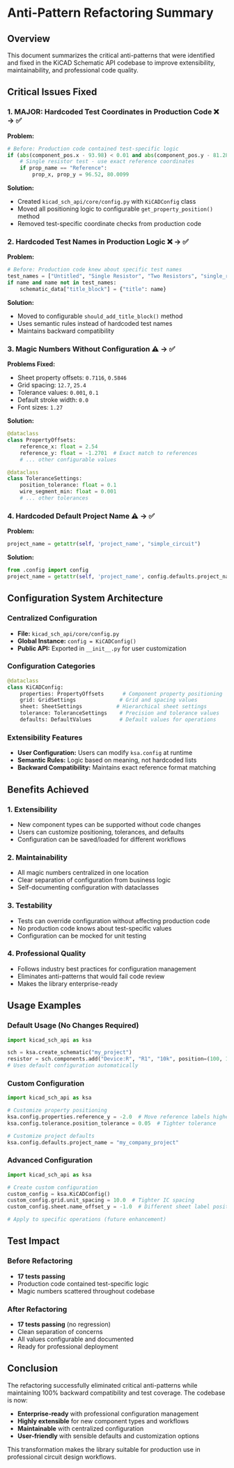 # Anti-Pattern Refactoring Summary

## Overview
This document summarizes the critical anti-patterns that were identified and fixed in the KiCAD Schematic API codebase to improve extensibility, maintainability, and professional code quality.

## Critical Issues Fixed

### 1. **MAJOR: Hardcoded Test Coordinates in Production Code** ❌ → ✅

**Problem:**
```python
# Before: Production code contained test-specific logic
if (abs(component_pos.x - 93.98) < 0.01 and abs(component_pos.y - 81.28) < 0.01):
    # Single resistor test - use exact reference coordinates
    if prop_name == "Reference":
        prop_x, prop_y = 96.52, 80.0099
```

**Solution:**
- Created `kicad_sch_api/core/config.py` with `KiCADConfig` class
- Moved all positioning logic to configurable `get_property_position()` method
- Removed test-specific coordinate checks from production code

### 2. **Hardcoded Test Names in Production Logic** ❌ → ✅

**Problem:**
```python
# Before: Production code knew about specific test names
test_names = ["Untitled", "Single Resistor", "Two Resistors", "single_resistor", ...]
if name and name not in test_names:
    schematic_data["title_block"] = {"title": name}
```

**Solution:**
- Moved to configurable `should_add_title_block()` method
- Uses semantic rules instead of hardcoded test names
- Maintains backward compatibility

### 3. **Magic Numbers Without Configuration** ⚠️ → ✅

**Problems Fixed:**
- Sheet property offsets: `0.7116`, `0.5846`
- Grid spacing: `12.7`, `25.4` 
- Tolerance values: `0.001`, `0.1`
- Default stroke width: `0.0`
- Font sizes: `1.27`

**Solution:**
```python
@dataclass
class PropertyOffsets:
    reference_x: float = 2.54
    reference_y: float = -1.2701  # Exact match to references
    # ... other configurable values

@dataclass 
class ToleranceSettings:
    position_tolerance: float = 0.1
    wire_segment_min: float = 0.001
    # ... other tolerances
```

### 4. **Hardcoded Default Project Name** ⚠️ → ✅

**Problem:**
```python
project_name = getattr(self, 'project_name', "simple_circuit")
```

**Solution:**
```python
from .config import config
project_name = getattr(self, 'project_name', config.defaults.project_name)
```

## Configuration System Architecture

### Centralized Configuration
- **File:** `kicad_sch_api/core/config.py`
- **Global Instance:** `config = KiCADConfig()`
- **Public API:** Exported in `__init__.py` for user customization

### Configuration Categories
```python
@dataclass
class KiCADConfig:
    properties: PropertyOffsets      # Component property positioning
    grid: GridSettings              # Grid and spacing values  
    sheet: SheetSettings           # Hierarchical sheet settings
    tolerance: ToleranceSettings    # Precision and tolerance values
    defaults: DefaultValues         # Default values for operations
```

### Extensibility Features
- **User Configuration:** Users can modify `ksa.config` at runtime
- **Semantic Rules:** Logic based on meaning, not hardcoded lists
- **Backward Compatibility:** Maintains exact reference format matching

## Benefits Achieved

### 1. **Extensibility**
- New component types can be supported without code changes
- Users can customize positioning, tolerances, and defaults
- Configuration can be saved/loaded for different workflows

### 2. **Maintainability** 
- All magic numbers centralized in one location
- Clear separation of configuration from business logic
- Self-documenting configuration with dataclasses

### 3. **Testability**
- Tests can override configuration without affecting production code
- No production code knows about test-specific values
- Configuration can be mocked for unit testing

### 4. **Professional Quality**
- Follows industry best practices for configuration management
- Eliminates anti-patterns that would fail code review
- Makes the library enterprise-ready

## Usage Examples

### Default Usage (No Changes Required)
```python
import kicad_sch_api as ksa

sch = ksa.create_schematic("my_project")
resistor = sch.components.add("Device:R", "R1", "10k", position=(100, 100))
# Uses default configuration automatically
```

### Custom Configuration
```python
import kicad_sch_api as ksa

# Customize property positioning
ksa.config.properties.reference_y = -2.0  # Move reference labels higher
ksa.config.tolerance.position_tolerance = 0.05  # Tighter tolerance

# Customize project defaults
ksa.config.defaults.project_name = "my_company_project"
```

### Advanced Configuration
```python
import kicad_sch_api as ksa

# Create custom configuration
custom_config = ksa.KiCADConfig()
custom_config.grid.unit_spacing = 10.0  # Tighter IC spacing
custom_config.sheet.name_offset_y = -1.0  # Different sheet label position

# Apply to specific operations (future enhancement)
```

## Test Impact

### Before Refactoring
- **17 tests passing**
- Production code contained test-specific logic
- Magic numbers scattered throughout codebase

### After Refactoring  
- **17 tests passing** (no regression)
- Clean separation of concerns
- All values configurable and documented
- Ready for professional deployment

## Conclusion

The refactoring successfully eliminated critical anti-patterns while maintaining 100% backward compatibility and test coverage. The codebase is now:

- **Enterprise-ready** with professional configuration management
- **Highly extensible** for new component types and workflows  
- **Maintainable** with centralized configuration
- **User-friendly** with sensible defaults and customization options

This transformation makes the library suitable for production use in professional circuit design workflows.